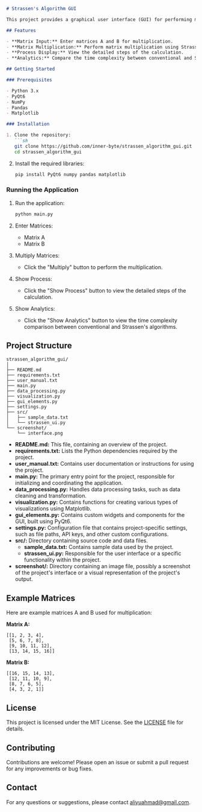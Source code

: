 ```markdown
# Strassen's Algorithm GUI

This project provides a graphical user interface (GUI) for performing matrix multiplication using Strassen's Algorithm. It is built using PyQt6 and includes features such as input validation, error handling, process display, and analytics.

## Features

- **Matrix Input:** Enter matrices A and B for multiplication.
- **Matrix Multiplication:** Perform matrix multiplication using Strassen's Algorithm.
- **Process Display:** View the detailed steps of the calculation.
- **Analytics:** Compare the time complexity between conventional and Strassen's algorithms.

## Getting Started

### Prerequisites

- Python 3.x
- PyQt6
- NumPy
- Pandas
- Matplotlib

### Installation

1. Clone the repository:
   ```sh
   git clone https://github.com/inner-byte/strassen_algorithm_gui.git
   cd strassen_algorithm_gui
   ```

2. Install the required libraries:
   ```sh
   pip install PyQt6 numpy pandas matplotlib
   ```

### Running the Application

1. Run the application:
   ```sh
   python main.py
   ```

2. Enter Matrices:
   - Matrix A
   - Matrix B

3. Multiply Matrices:
   - Click the "Multiply" button to perform the multiplication.

4. Show Process:
   - Click the "Show Process" button to view the detailed steps of the calculation.

5. Show Analytics:
   - Click the "Show Analytics" button to view the time complexity comparison between conventional and Strassen's algorithms.

## Project Structure

```
strassen_algorithm_gui/
│
├── README.md
├── requirements.txt
├── user_manual.txt
├── main.py
├── data_processing.py
├── visualization.py
├── gui_elements.py
├── settings.py
├── src/
│   ├── sample_data.txt
│   └── strassen_ui.py
└── screenshot/
    └── interface.png
```

- **README.md:** This file, containing an overview of the project.
- **requirements.txt:** Lists the Python dependencies required by the project.
- **user_manual.txt:** Contains user documentation or instructions for using the project.
- **main.py:** The primary entry point for the project, responsible for initializing and coordinating the application.
- **data_processing.py:** Handles data processing tasks, such as data cleaning and transformation.
- **visualization.py:** Contains functions for creating various types of visualizations using Matplotlib.
- **gui_elements.py:** Contains custom widgets and components for the GUI, built using PyQt6.
- **settings.py:** Configuration file that contains project-specific settings, such as file paths, API keys, and other custom configurations.
- **src/:** Directory containing source code and data files.
  - **sample_data.txt:** Contains sample data used by the project.
  - **strassen_ui.py:** Responsible for the user interface or a specific functionality within the project.
- **screenshot/:** Directory containing an image file, possibly a screenshot of the project's interface or a visual representation of the project's output.

## Example Matrices

Here are example matrices A and B used for multiplication:

**Matrix A:**
```
[[1, 2, 3, 4],
 [5, 6, 7, 8],
 [9, 10, 11, 12],
 [13, 14, 15, 16]]
```

**Matrix B:**
```
[[16, 15, 14, 13],
 [12, 11, 10, 9],
 [8, 7, 6, 5],
 [4, 3, 2, 1]]
```

## License

This project is licensed under the MIT License. See the [LICENSE](LICENSE) file for details.

## Contributing

Contributions are welcome! Please open an issue or submit a pull request for any improvements or bug fixes.

## Contact

For any questions or suggestions, please contact [aliyuahmad@gmail.com](mailto:aliyuahmad@gmail.com).
```
